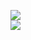 [![](https://img.shields.io/badge/Made%20With-Github%20Spray-lightgrey.svg?style=for-the-badge&logo=github)](https://github.com/Annihil/github-spray#15779)  
[![](https://i.imgur.com/2DrTn0Z.gif)](https://github.com/Annihil/github-spray)